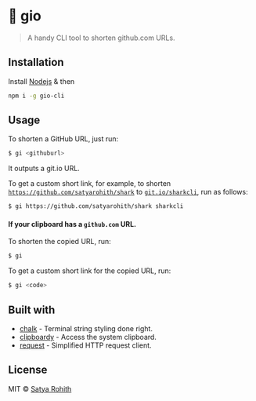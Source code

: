 # 🔗 gio
> A handy CLI tool to shorten github.com URLs.

## Installation

Install [Nodejs](https://nodejs.org) & then

```sh
npm i -g gio-cli
```

## Usage

To shorten a GitHub URL, just run:
```sh
$ gi <githuburl>
```
It outputs a git.io URL.

To get a custom short link, for example, to shorten [`https://github.com/satyarohith/shark`](https://github.com/satyarohith/shark) to [`git.io/sharkcli`](git.io/sharkcli), run as follows:
```sh
$ gi https://github.com/satyarohith/shark sharkcli
```

#### If your clipboard has a `github.com` URL.

To shorten the copied URL, run:
```sh
$ gi
```

To get a custom short link for the copied URL, run:
```sh
$ gi <code>
```

## Built with

- [chalk](https://github.com/chalk/chalk) - Terminal string styling done right.
- [clipboardy](https://github.com/sindresorhus/clipboardy) - Access the system clipboard.
- [request](https://github.com/request/request) - Simplified HTTP request client.

## License

MIT © [Satya Rohith](https://satyarohith.com)
